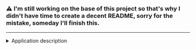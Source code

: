 
<h3>⚠️ I'm still working on the base of this project so that's why I didn't have time to create a decent README, sorry for the mistake, someday I'll finish this.
</h3>
<hr>
<details>
  <summary>Application description</summary>
<img width="250px" src="images/logo.png">
 
 EWS is a simple system for managing wallets encrypted in NODEJS operating with the LOZ currency, with possibilities for instant transfers and extreme security
</details>


